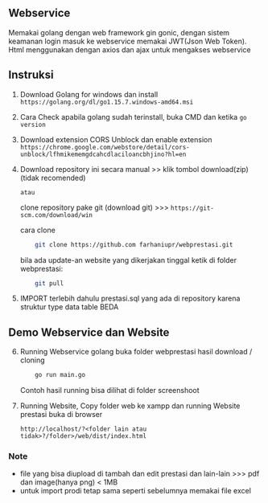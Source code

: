 ## Webservice
Memakai golang dengan web framework gin gonic, dengan sistem keamanan login masuk ke webservice memakai JWT(Json Web Token).
Html menggunakan dengan axios dan ajax untuk mengakses webservice

## Instruksi
1. Download Golang for windows dan install
    ```https://golang.org/dl/go1.15.7.windows-amd64.msi```

2. Cara Check apabila golang sudah terinstall, buka CMD dan ketika 
    ```go version```

3. Download extension CORS Unblock dan enable extension
    ```https://chrome.google.com/webstore/detail/cors-unblock/lfhmikememgdcahcdlaciloancbhjino?hl=en```

4. Download repository ini secara manual >> klik tombol download(zip)  (tidak recomended)

   ```atau```

   clone repository pake git (download git) >>> ```https://git-scm.com/download/win```

   cara clone 
    ```bash
        git clone https://github.com farhaniupr/webprestasi.git
    ```

    bila ada update-an website yang dikerjakan tinggal ketik di folder webprestasi:
    ```bash
        git pull 
    ```
5. IMPORT terlebih dahulu prestasi.sql yang ada di repository karena struktur type data table BEDA

## Demo Webservice dan Website
6. Running Webservice golang buka folder webprestasi hasil download / cloning
    ```bash
        go run main.go
    ```
    Contoh hasil running bisa dilihat di folder screenshoot

7. Running Website, Copy folder web ke xampp dan running Website prestasi buka di browser 

    ```http://localhost/?<folder lain atau tidak>?/folder>/web/dist/index.html```

### Note
- file yang bisa diupload di tambah dan edit prestasi dan lain-lain >>> pdf dan image(hanya png) < 1MB 
- untuk import prodi tetap sama seperti sebelumnya memakai file excel
